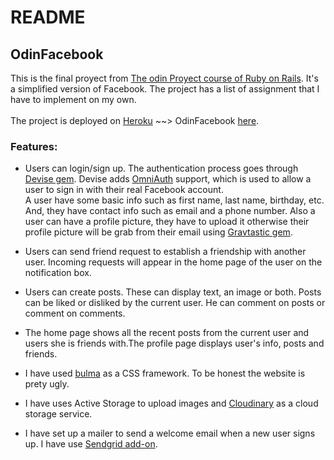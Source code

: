 # README
## OdinFacebook
This is the final proyect from [The odin Proyect course of Ruby on Rails](https://www.theodinproject.com/paths/full-stack-ruby-on-rails/courses/ruby-on-rails/lessons/final-project). It's a simplified version of Facebook. The project has a list of assignment that I have to implement on my own.<br/><br/>
The project is deployed on [Heroku](https://www.heroku.com/home) ~~> OdinFacebook [here](https://odin-notfacebook.herokuapp.com).

### Features:

- Users can login/sign up. The  authentication process goes through [Devise gem](https://github.com/heartcombo/devise). Devise adds [OmniAuth](https://github.com/omniauth/omniauth) support, which is used to allow a user to sign in with their real Facebook account.<br/>
A user have some basic info such as first name, last name, birthday, etc. And, they have contact info such as email and a phone number. Also a user can have a profile picture, they have to upload it otherwise their profile picture will be grab from their email using [Gravtastic gem](https://github.com/chrislloyd/gravtastic).<br/>

- Users can send friend request to establish a friendship with another user. Incoming requests will appear in the home page of the user on the notification box.

- Users can create posts. These can display text, an image or both. Posts can be liked or disliked by the current user. He can comment on posts or comment on comments.

- The home page shows all the recent posts from the current user and users she is friends with.The profile page displays user's info, posts and friends.

- I have used [bulma](https://bulma.io/) as a CSS framework. To be honest the website is prety ugly.

- I have uses Active Storage to upload images and [Cloudinary](https://cloudinary.com) as a cloud storage service.

- I have set up a mailer to send a welcome email when a new user signs up. I have use [Sendgrid add-on](https://devcenter.heroku.com/articles/sendgrid). 
